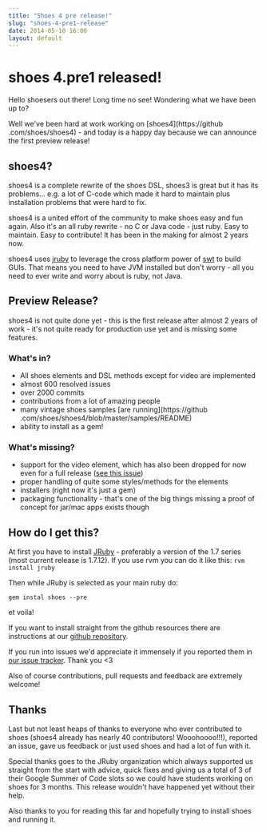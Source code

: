 ```yaml
---
title: "Shoes 4 pre release!"
slug: "shoes-4-pre1-release"
date: 2014-05-10 16:00
layout: default
---
```



# shoes 4.pre1 released!

Hello shoesers out there! Long time no see! Wondering what we have been up to?

Well we've been hard at work working on [shoes4](https://github
.com/shoes/shoes4) - and today is a happy day because we can announce the
first preview release!

## shoes4?

shoes4 is a complete rewrite of the shoes DSL, shoes3 is great but it has its
 problems... e.g. a lot of C-code which made it hard to maintain plus
 installation problems that were hard to fix.

shoes4 is a united effort of the community to make shoes easy and fun again.
Also it's an all ruby rewrite - no C or Java code - just ruby. Easy to
maintain. Easy to contribute! It has been in the making for almost 2 years now.

shoes4 uses [jruby](http://jruby.org/) to leverage the cross platform power of
[swt](http://www.eclipse.org/swt/) to build GUIs. That means you need to have
JVM installed but don't worry - all you need to ever write and worry about
is ruby, not Java.

## Preview Release?

shoes4 is not quite done yet - this is the first release after almost 2 years
 of work - it's not quite ready for production use yet and is missing some
 features.

### What's in?

* All shoes elements and DSL methods except for video are implemented
* almost 600 resolved issues
* over 2000 commits
* contributions from a lot of amazing people
* many vintage shoes samples [are running](https://github
.com/shoes/shoes4/blob/master/samples/README)
* ability to install as a gem!

### What's missing?

* support for the video element, which has also been dropped for now even for
 a full release ([see this issue](https://github.com/shoes/shoes4/issues/113))
* proper handling of quite some styles/methods for the elements
* installers (right now it's just a gem)
* packaging functionality - that's one of the big things missing a proof of
concept for jar/mac apps exists though

## How do I get this?

At first you have to install [JRuby](http://jruby.org/) - preferably a
version of the 1.7 series (most current release is 1.7.12). If you use rvm
you can do it like this: `rvm install jruby`

Then while JRuby is selected as your main ruby do:

    gem instal shoes --pre

et voila!

If you want to install straight from the github resources there are
instructions at our [github repository](https://github.com/shoes/shoes4/).

If you run into issues we'd appreciate it immensely if you reported them in
[our issue tracker](https://github.com/shoes/shoes4/issues). Thank you <3

Also of course contributions, pull requests and feedback are extremely welcome!

## Thanks

Last but not least heaps of thanks to everyone who ever contributed to shoes
(shoes4 already has nearly 40 contributors! Wooohoooo!!!), reported an issue,
gave us feedback or just used shoes and had a lot of fun with it.

Special thanks goes to the JRuby organization which always supported us
straight from the start with advice, quick fixes and giving us a total of 3
of their Google Summer of Code slots so we could have students working on
shoes for 3 months. This release wouldn't have happened yet without their help.

 Also thanks to you for reading this far and hopefully trying to install
 shoes and running it.